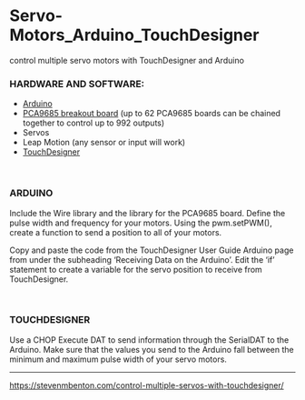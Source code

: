 # Servo-Motors_Arduino_TouchDesigner
control multiple servo motors with TouchDesigner and Arduino

<h3>HARDWARE AND SOFTWARE:</h3>
<ul>
	<li><a href="https://www.youtube.com/watch?v=91rLXVMb0h8" target="_blank" rel="noopener">Arduino</a></li>
        <li><a href="https://www.youtube.com/watch?v=mQK3Scp3Qls" target="_blank" rel="noopener">PCA9685 breakout board</a> (up to 62 PCA9685 boards can be chained together to control up to 992 outputs)</li>
	<li>Servos</li>
	<li>Leap Motion (any sensor or input will work)</li>
	<li><a href="https://derivative.ca/UserGuide/Arduino" target="_blank" rel="noopener">TouchDesigner</a></li>	
</ul>

<br>
<h3>ARDUINO</h3>
<p>Include the Wire library and the library for the PCA9685 board. Define the pulse width and frequency for your motors. Using the pwm.setPWM(), create a function to send a position to all of your motors.</p>

<p>Copy and paste the code from the TouchDesigner User Guide Arduino page from under the subheading ‘Receiving Data on the Arduino’. Edit the ‘if’ statement to create a variable for the servo position to receive from TouchDesigner.</p>

<br>
<h3>TOUCHDESIGNER</h3>
<p>Use a CHOP Execute DAT to send information through the SerialDAT to the Arduino. Make sure that the values you send to the Arduino fall between the minimum and maximum pulse width of your servo motors.</p>

-----
https://stevenmbenton.com/control-multiple-servos-with-touchdesigner/
